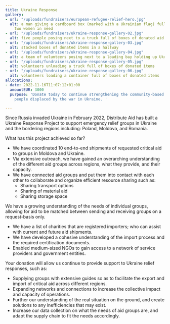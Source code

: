```yaml
---
title: Ukraine Response
gallery:
- url: "/uploads/fundraisers/european-refugee-relief-hero.jpg"
  alt: a man giving a cardboard box (marked with a Ukrainian flag) full of aid to
    two women in need
- url: "/uploads/fundraisers/ukraine-response-gallery-02.jpg"
  alt: five people posing next to a truck full of boxes of donated aid items
- url: "/uploads/fundraisers/ukraine-response-gallery-03.jpg"
  alt: stacked boxes of donated items in a hallway
- url: "/uploads/fundraisers/ukraine-response-gallery-04.jpg"
  alt: a team of volunteers posing next to a loading bay holding up Ukrainian flags
- url: "/uploads/fundraisers/ukraine-response-gallery-05.jpg"
  alt: volunteers unloading a truck full of boxes of donated items
- url: "/uploads/fundraisers/ukraine-response-gallery-06.jpg"
  alt: volunteers loading a container full of boxes of donated items
allocations:
- date: 2022-11-16T11:07:12+01:00
  amountEUR: 3000
  purpose: 'Donate today to continue strengthening the community-based responses supporting
    people displaced by the war in Ukraine. '

---
```

Since Russia invaded Ukraine in February 2022, Distribute Aid has built a Ukraine Response Project to support emergency relief groups in Ukraine and the bordering regions including: Poland, Moldova, and Romania.

What has this project achieved so far?

* We have coordinated 10 end-to-end shipments of requested critical aid to groups in Moldova and Ukraine.
* Via extensive outreach, we have gained an overarching understanding of the different aid groups across regions, what they provide, and their capacity.
* We have connected aid groups and put them into contact with each other to collaborate and organize efficient resource sharing such as:
  * Sharing transport options
  * Sharing of material aid
  * Sharing storage space

We have a growing understanding of the needs of individual groups, allowing for aid to be matched between sending and receiving groups on a request-basis only.

* We have a list of charities that are registered importers; who can assist with current and future aid shipments.
* We have developed a cohesive understanding of the import process and the required certification documents.
* Enabled medium-sized NGOs to gain access to a network of service providers and government entities.

Your donation will allow us continue to provide support to Ukraine relief responses, such as:

* Supplying groups with extensive guides so as to facilitate the export and import of critical aid across different regions.
* Expanding networks and connections to increase the collective impact and capacity of operations.
* Further our understanding of the real situation on the ground, and create solutions to any inefficiencies that may exist.
* Increase our data collection on what the needs of aid groups are, and adapt the supply chain to fit the needs accordingly.